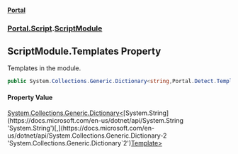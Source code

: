 #### [Portal](index.md 'index')
### [Portal.Script](Portal.Script.md 'Portal.Script').[ScriptModule](ScriptModule.md 'Portal.Script.ScriptModule')

## ScriptModule.Templates Property

Templates in the module.

```csharp
public System.Collections.Generic.Dictionary<string,Portal.Detect.Template> Templates { get; set; }
```

#### Property Value
[System.Collections.Generic.Dictionary&lt;](https://docs.microsoft.com/en-us/dotnet/api/System.Collections.Generic.Dictionary-2 'System.Collections.Generic.Dictionary`2')[System.String](https://docs.microsoft.com/en-us/dotnet/api/System.String 'System.String')[,](https://docs.microsoft.com/en-us/dotnet/api/System.Collections.Generic.Dictionary-2 'System.Collections.Generic.Dictionary`2')[Template](Template.md 'Portal.Detect.Template')[&gt;](https://docs.microsoft.com/en-us/dotnet/api/System.Collections.Generic.Dictionary-2 'System.Collections.Generic.Dictionary`2')